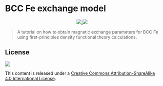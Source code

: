 BCC Fe exchange model
=====================

<p align="center">
  <a href="https://travis-ci.org/jkglasbrenner/bcc-fe-exchange-model" alt="Travis CI status">
    <img src="https://travis-ci.org/jkglasbrenner/bcc-fe-exchange-model.svg?branch=master">
  </a>
  <a href="https://jkglasbrenner.github.io/bcc-fe-exchange-model/" alt="Github pages status">
    <img src="https://img.shields.io/website-up-down-green-red/http/shields.io.svg?label=gh-pages">
  </a>
</p>

> A tutorial on how to obtain magnetic exchange parameters for BCC Fe using first-principles density functional theory calculations.

License
-------

[![][cc-by-sa-logo]][cc-by-sa-4-license]

This content is released under a [Creative Commons Attribution-ShareAlike 4.0 International License][cc-by-sa-4-license].

[cc-by-sa-logo]:      https://i.creativecommons.org/l/by-sa/4.0/88x31.png
[cc-by-sa-4-license]: http://creativecommons.org/licenses/by-sa/4.0/
